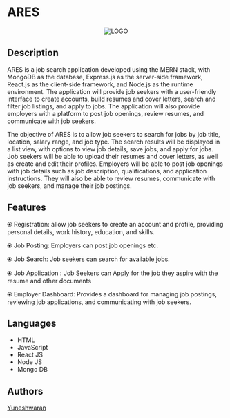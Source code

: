 # ARES
<p align = "center"
   
![LOGO](https://user-images.githubusercontent.com/126149253/223385894-b34f4ce7-537c-44e2-97fe-d9b5ec97322b.png)

</p>


## Description
ARES is a job search application developed using the MERN stack, with MongoDB as the database, Express.js as the server-side framework, React.js as the client-side framework, and Node.js as the runtime environment. The application will provide job seekers with a user-friendly interface to create accounts, build resumes and cover letters, search and filter job listings, and apply to jobs. The application will also provide employers with a platform to post job openings, review resumes, and communicate with job seekers.

The objective of ARES is to allow job seekers to search for jobs by job title, location, salary range, and job type. The search results will be displayed in a list view, with options to view job details, save jobs, and apply for jobs. Job seekers will be able to upload their resumes and cover letters, as well as create and edit their profiles. Employers will be able to post job openings with job details such as job description, qualifications, and application instructions. They will also be able to review resumes, communicate with job seekers, and manage their job postings.

## Features

⦿ Registration:  allow job seekers to create an account and profile, providing personal details, work history, education, and skills.
      
⦿ Job Posting: Employers can post job openings etc.          

⦿ Job Search: Job seekers can search for available jobs.

⦿ Job Application : Job Seekers can Apply for the job they aspire with the resume and other documents

⦿ Employer Dashboard:  Provides a dashboard for managing job postings, reviewing job applications, and communicating with job seekers.



## Languages

<ul>
<li>
HTML
</li>

<li>
JavaScript
</li>
<li>
React JS
</li>
<li>
Node JS 
</li>
<li>
Mongo DB
</li>
</ul>



## Authors 

<a href="https://github.com/yuneshwaran">Yuneshwaran</a>

